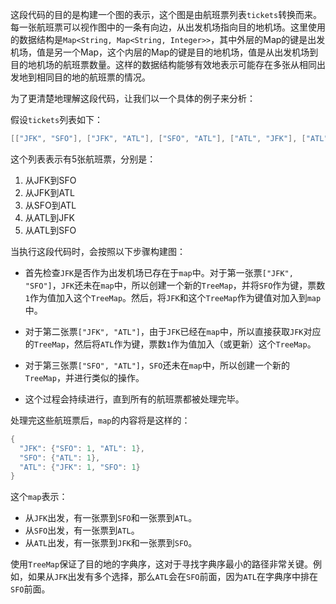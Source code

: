 这段代码的目的是构建一个图的表示，这个图是由航班票列表`tickets`转换而来。每一张航班票可以视作图中的一条有向边，从出发机场指向目的地机场。这里使用的数据结构是`Map<String, Map<String, Integer>>`，其中外层的Map的键是出发机场，值是另一个Map，这个内层的Map的键是目的地机场，值是从出发机场到目的地机场的航班票数量。这样的数据结构能够有效地表示可能存在多张从相同出发地到相同目的地的航班票的情况。

为了更清楚地理解这段代码，让我们以一个具体的例子来分析：

假设`tickets`列表如下：

```java
[["JFK", "SFO"], ["JFK", "ATL"], ["SFO", "ATL"], ["ATL", "JFK"], ["ATL", "SFO"]]
```

这个列表表示有5张航班票，分别是：

1. 从JFK到SFO
2. 从JFK到ATL
3. 从SFO到ATL
4. 从ATL到JFK
5. 从ATL到SFO

当执行这段代码时，会按照以下步骤构建图：

- 首先检查`JFK`是否作为出发机场已存在于`map`中。对于第一张票`["JFK", "SFO"]`，`JFK`还未在`map`中，所以创建一个新的`TreeMap`，并将`SFO`作为键，票数`1`作为值加入这个`TreeMap`。然后，将`JFK`和这个`TreeMap`作为键值对加入到`map`中。

- 对于第二张票`["JFK", "ATL"]`，由于`JFK`已经在`map`中，所以直接获取`JFK`对应的`TreeMap`，然后将`ATL`作为键，票数`1`作为值加入（或更新）这个`TreeMap`。

- 对于第三张票`["SFO", "ATL"]`，`SFO`还未在`map`中，所以创建一个新的`TreeMap`，并进行类似的操作。

- 这个过程会持续进行，直到所有的航班票都被处理完毕。

处理完这些航班票后，`map`的内容将是这样的：

```java
{
  "JFK": {"SFO": 1, "ATL": 1},
  "SFO": {"ATL": 1},
  "ATL": {"JFK": 1, "SFO": 1}
}
```

这个`map`表示：

- 从`JFK`出发，有一张票到`SFO`和一张票到`ATL`。
- 从`SFO`出发，有一张票到`ATL`。
- 从`ATL`出发，有一张票到`JFK`和一张票到`SFO`。

使用`TreeMap`保证了目的地的字典序，这对于寻找字典序最小的路径非常关键。例如，如果从`JFK`出发有多个选择，那么`ATL`会在`SFO`前面，因为`ATL`在字典序中排在`SFO`前面。